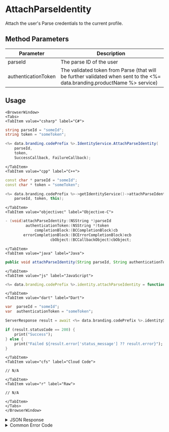 # AttachParseIdentity

Attach the user's Parse credentials to the current profile.

<PartialServop service_name="identity" operation_name="ATTACH" />

## Method Parameters

| Parameter           | Description                                                                                                               |
| ------------------- | ------------------------------------------------------------------------------------------------------------------------- |
| parseId             | The parse ID of the user                                                                                                  |
| authenticationToken | The validated token from Parse (that will be further validated when sent to the <%= data.branding.productName %> service) |

## Usage

```mdx-code-block
<BrowserWindow>
<Tabs>
<TabItem value="csharp" label="C#">
```

```csharp
string parseId = "someId";
string token = "someToken";

<%= data.branding.codePrefix %>.IdentityService.AttachParseIdentity(
    parseId,
    token,
    SuccessCallback, FailureCallback);
```

```mdx-code-block
</TabItem>
<TabItem value="cpp" label="C++">
```

```cpp
const char * parseId = "someId";
const char * token = "someToken";

<%= data.branding.codePrefix %>->getIdentityService()->attachParseIdentity(
    parseId, token, this);
```

```mdx-code-block
</TabItem>
<TabItem value="objectivec" label="Objective-C">
```

```objectivec
- (void)attachParseIdentity:(NSString *)parseId
         authenticationToken:(NSString *)token
             completionBlock:(BCCompletionBlock)cb
        errorCompletionBlock:(BCErrorCompletionBlock)ecb
                    cbObject:(BCCallbackObject)cbObject;
```

```mdx-code-block
</TabItem>
<TabItem value="java" label="Java">
```

```java
public void attachParseIdentity(String parseId, String authenticationToken, IServerCallback callback)
```

```mdx-code-block
</TabItem>
<TabItem value="js" label="JavaScript">
```

```javascript
<%= data.branding.codePrefix %>.identity.attachParseIdentity = function(parseId, authenticationToken, callback)
```

```mdx-code-block
</TabItem>
<TabItem value="dart" label="Dart">
```

```dart
var  parseId = "someId";
var  authenticationToken = "someToken";

ServerResponse result = await <%= data.branding.codePrefix %>.identityService.attachParseIdentity(parseId:parseId, authenticationToken:authenticationToken);

if (result.statusCode == 200) {
    print("Success");
} else {
    print("Failed ${result.error['status_message'] ?? result.error}");
}
```

```mdx-code-block
</TabItem>
<TabItem value="cfs" label="Cloud Code">
```

```cfscript
// N/A
```

```mdx-code-block
</TabItem>
<TabItem value="r" label="Raw">
```

```cfscript
// N/A
```

```mdx-code-block
</TabItem>
</Tabs>
</BrowserWindow>
```

<details>
<summary>JSON Response</summary>

```json
{
    "status": 200,
    "data": null
}
```

</details>

<details>
<summary>Common Error Code</summary>

### Status Codes

| Code  | Name                    | Description                                                                                                                                                      |
| ----- | ----------------------- | ---------------------------------------------------------------------------------------------------------------------------------------------------------------- |
| 40211 | DUPLICATE_IDENTITY_TYPE | Returned when trying to attach an identity type that already exists for that profile. For instance you can have only one Parse identity for a profile.           |
| 40212 | MERGE_PROFILES          | Returned when trying to attach an identity type that would result in two profiles being merged into one (for instance an anonymous account and a Parse account). |

</details>
